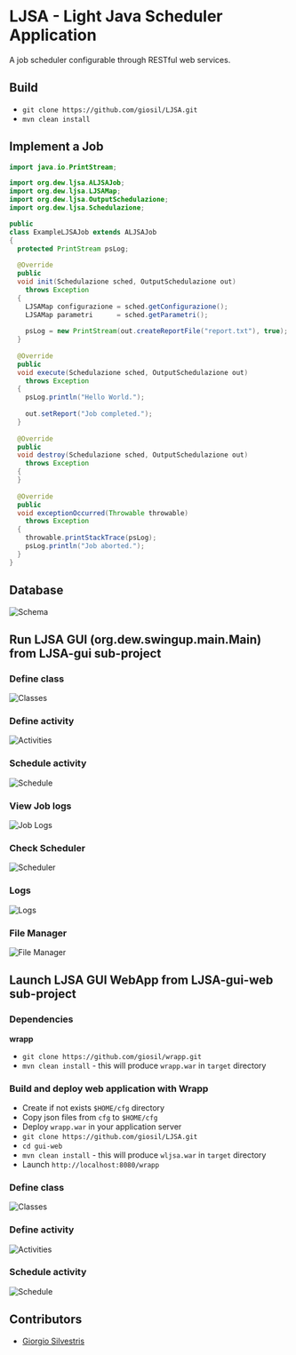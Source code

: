 # LJSA - Light Java Scheduler Application

A job scheduler configurable through RESTful web services.

## Build

- `git clone https://github.com/giosil/LJSA.git`
- `mvn clean install`

## Implement a Job

```java
import java.io.PrintStream;

import org.dew.ljsa.ALJSAJob;
import org.dew.ljsa.LJSAMap;
import org.dew.ljsa.OutputSchedulazione;
import org.dew.ljsa.Schedulazione;

public 
class ExampleLJSAJob extends ALJSAJob
{
  protected PrintStream psLog;
  
  @Override
  public
  void init(Schedulazione sched, OutputSchedulazione out)
    throws Exception
  {
    LJSAMap configurazione = sched.getConfigurazione();
    LJSAMap parametri      = sched.getParametri();
    
    psLog = new PrintStream(out.createReportFile("report.txt"), true);
  }
  
  @Override
  public 
  void execute(Schedulazione sched, OutputSchedulazione out)
    throws Exception 
  {
    psLog.println("Hello World.");
    
    out.setReport("Job completed.");
  }
  
  @Override
  public
  void destroy(Schedulazione sched, OutputSchedulazione out)
    throws Exception
  {
  }
  
  @Override
  public
  void exceptionOccurred(Throwable throwable)
    throws Exception
  {
    throwable.printStackTrace(psLog);
    psLog.println("Job aborted.");
  }
}
```

## Database

![Schema](img/00_relational.png)

## Run LJSA GUI (org.dew.swingup.main.Main) from LJSA-gui sub-project

### Define class

![Classes](img/01_cls.png)

### Define activity

![Activities](img/02_act.png)

### Schedule activity

![Schedule](img/03_jobs.png)

### View Job logs

![Job Logs](img/04_jobs_log.png)

### Check Scheduler

![Scheduler](img/05_sched.png)

### Logs

![Logs](img/06_logs.png)

### File Manager

![File Manager](img/07_fm.png)

## Launch LJSA GUI WebApp from LJSA-gui-web sub-project

### Dependencies

**wrapp**

- `git clone https://github.com/giosil/wrapp.git` 
- `mvn clean install` - this will produce `wrapp.war` in `target` directory

### Build and deploy web application with Wrapp

- Create if not exists `$HOME/cfg` directory
- Copy json files from `cfg` to `$HOME/cfg`
- Deploy `wrapp.war` in your application server
- `git clone https://github.com/giosil/LJSA.git` 
- `cd gui-web`
- `mvn clean install` - this will produce `wljsa.war` in `target` directory
- Launch `http://localhost:8080/wrapp`

### Define class

![Classes](img/11_cls.png)

### Define activity

![Activities](img/12_act.png)

### Schedule activity

![Schedule](img/13_jobs.png)

## Contributors

* [Giorgio Silvestris](https://github.com/giosil)
